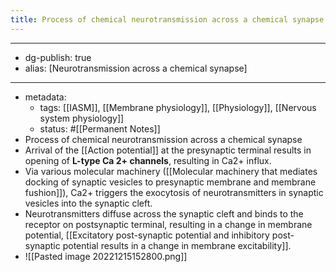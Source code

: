 ```yaml
---
title: Process of chemical neurotransmission across a chemical synapse
---
```


- --
- dg-publish: true
- alias: [Neurotransmission across a chemical synapse]
- --
- metadata:
	- tags: [[IASM]], [[Membrane physiology]], [[Physiology]], [[Nervous system physiology]]
	- status: #[[Permanent Notes]]
- Process of chemical neurotransmission across a chemical synapse
- Arrival of the [[Action potential]] at the presynaptic terminal results in opening of **L-type Ca 2+ channels**, resulting in Ca2+ influx.
- Via various molecular machinery ([[Molecular machinery that mediates docking of synaptic vesicles to presynaptic membrane and membrane fushion]]), Ca2+ triggers the exocytosis of neurotransmitters in synaptic vesicles into the synaptic cleft.
- Neurotransmitters diffuse across the synaptic cleft and binds to the receptor on postsynaptic terminal, resulting in a change in membrane potential, [[Excitatory post-synaptic potential and inhibitory post-synaptic potential results in a change in membrane excitability]].
- ![[Pasted image 20221215152800.png]]